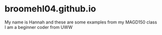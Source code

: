 # broomehl04.github.io
My name is Hannah and these are some examples from my MAGD150 class
I am a beginner coder from UWW
